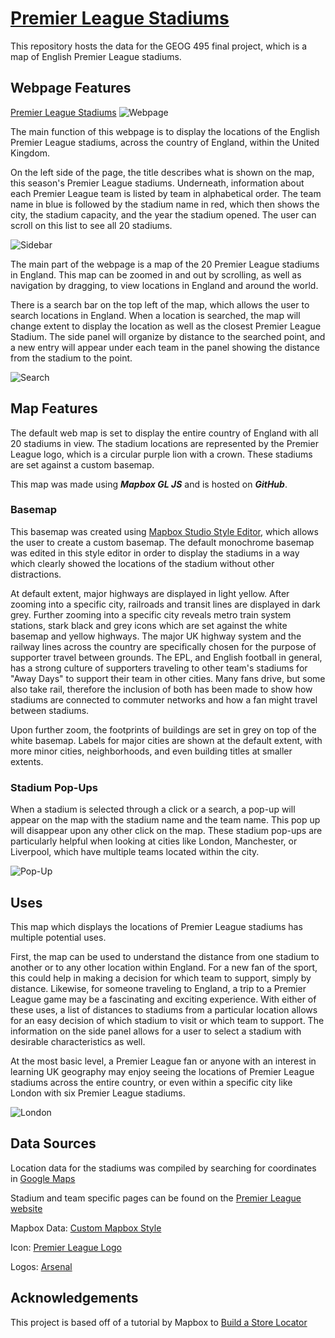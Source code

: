 # [Premier League Stadiums](https://jacobf19.github.io/eplstadiums/)
This repository hosts the data for the GEOG 495 final project, which is a map of English Premier League stadiums.

## Webpage Features
[Premier League Stadiums](https://jacobf19.github.io/eplstadiums/)
![Webpage](https://github.com/jacobf19/eplstadiums/blob/main/fullwebpage.png)

The main function of this webpage is to display the locations of the English Premier League stadiums, across the country of England, within the United Kingdom. 

On the left side of the page, the title describes what is shown on the map, this season's Premier League stadiums. Underneath, information about each Premier League team is listed by team in alphabetical order. The team name in blue is followed by the stadium name in red, which then shows the city, the stadium capacity, and the year the stadium opened. The user can scroll on this list to see all 20 stadiums. 

![Sidebar](https://github.com/jacobf19/eplstadiums/blob/main/fullsidebar.png)

The main part of the webpage is a map of the 20 Premier League stadiums in England. This map can be zoomed in and out by scrolling, as well as navigation by dragging, to view locations in England and around the world. 

There is a search bar on the top left of the map, which allows the user to search locations in England. When a location is searched, the map will change extent to display the location as well as the closest Premier League Stadium. The side panel will organize by distance to the searched point, and a new entry will appear under each team in the panel showing the distance from the stadium to the point. 

![Search](https://github.com/jacobf19/eplstadiums/blob/main/stadiumsearch.png)

## Map Features
The default web map is set to display the entire country of England with all 20 stadiums in view. The stadium locations are represented by the Premier League logo, which is a circular purple lion with a crown. These stadiums are set against a custom basemap.

This map was made using ***Mapbox GL JS*** and is hosted on ***GitHub***.

### Basemap
This basemap was created using [Mapbox Studio Style Editor](https://studio.mapbox.com/styles/jacobf19/ckwigbmr25a4c14rx05emxggb/edit/#11.71/51.5063/-0.0888), which allows the user to create a custom basemap. The default monochrome basemap was edited in this style editor in order to display the stadiums in a way which clearly showed the locations of the stadium without other distractions. 

At default extent, major highways are displayed in light yellow. After zooming into a specific city, railroads and transit lines are displayed in dark grey. Further zooming into a specific city reveals metro train system stations, stark black and grey icons which are set against the white basemap and yellow highways. The major UK highway system and the railway lines across the country are specifically chosen for the purpose of supporter travel between grounds. The EPL, and English football in general, has a strong culture of supporters traveling to other team's stadiums for "Away Days" to support their team in other cities. Many fans drive, but some also take rail, therefore the inclusion of both has been made to show how stadiums are connected to commuter networks and how a fan might travel between stadiums. 

Upon further zoom, the footprints of buildings are set in grey on top of the white basemap. Labels for major cities are shown at the default extent, with more minor cities, neighborhoods, and even building titles at smaller extents. 

### Stadium Pop-Ups
When a stadium is selected through a click or a search, a pop-up will appear on the map with the stadium name and the team name. This pop up will disappear upon any other click on the map. These stadium pop-ups are particularly helpful when looking at cities like London, Manchester, or Liverpool, which have multiple teams located within the city. 

![Pop-Up](https://github.com/jacobf19/eplstadiums/blob/main/search.png)

## Uses
This map which displays the locations of Premier League stadiums has multiple potential uses.

First, the map can be used to understand the distance from one stadium to another or to any other location within England. For a new fan of the sport, this could help in making a decision for which team to support, simply by distance. Likewise, for someone traveling to England, a trip to a Premier League game may be a fascinating and exciting experience. With either of these uses, a list of distances to stadiums from a particular location allows for an easy decision of which stadium to visit or which team to support. The information on the side panel allows for a user to select a stadium with desirable characteristics as well.

At the most basic level, a Premier League fan or anyone with an interest in learning UK geography may enjoy seeing the locations of Premier League stadiums across the entire country, or even within a specific city like London with six Premier League stadiums. 

![London](https://github.com/jacobf19/eplstadiums/blob/main/london.png)

## Data Sources
Location data for the stadiums was compiled by searching for coordinates in [Google Maps](https://www.google.com/maps)

Stadium and team specific pages can be found on the [Premier League website](https://www.premierleague.com/)

Mapbox Data: [Custom Mapbox Style](https://studio.mapbox.com/styles/jacobf19/ckwigbmr25a4c14rx05emxggb/edit/#11.71/51.5063/-0.0888)

Icon: [Premier League Logo](https://www.premierleague.com/)

Logos: [Arsenal](https://www.google.com/url?sa=i&url=https%3A%2F%2Fen.wikipedia.org%2Fwiki%2FArsenal_F.C.&psig=AOvVaw1keO_6Oqn72VZL48_i9Sxo&ust=1639175827929000&source=images&cd=vfe&ved=0CAwQjhxqFwoTCOjS8Prj1_QCFQAAAAAdAAAAABAF)


## Acknowledgements
This project is based off of a tutorial by Mapbox to [Build a Store Locator](https://docs.mapbox.com/help/tutorials/building-a-store-locator/)

